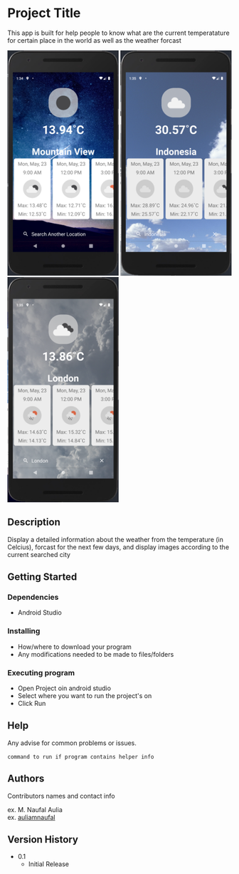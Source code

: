 # Project Title

This app is built for help people to know what are the current temperatature for certain place in the world as well as the weather forcast

<p float="left">
  <img src="/images/mountainView.png" width="250" />
  <img src="/images/indonesia.png" width="250" /> 
  <img src="/images/london.png" width="250" />
</p>

## Description

Display a detailed information about the weather from the temperature (in Celcius), forcast for the next few days, and display images according to the current searched city

## Getting Started

### Dependencies

* Android Studio

### Installing

* How/where to download your program
* Any modifications needed to be made to files/folders

### Executing program

* Open Project oin android studio
* Select where you want to run the project's on
* Click Run

## Help

Any advise for common problems or issues.
```
command to run if program contains helper info
```

## Authors

Contributors names and contact info

ex. M. Naufal Aulia  
ex. [auliamnaufal](https://github.com/auliamnaufal)

## Version History

* 0.1
    * Initial Release
